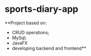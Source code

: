 # sports-diary-app
**Project based on:  
  * CRUD operations;
  * MySql;
  * JavaFX
  * developing backend and frontend**
##
